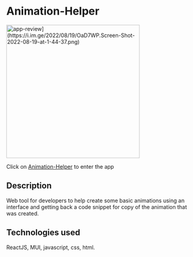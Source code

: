 # Animation-Helper

<img width="350" src="https://res.cloudinary.com/ddijwyj2m/image/upload/v1628201799/assetes-portfolio/uhbgl6rr4tnlyn2ct3wg.jpg" alt="app-review](https://i.im.ge/2022/08/19/OaD7WP.Screen-Shot-2022-08-19-at-1-44-37.png)"/>

Click on [Animation-Helper](https://quirky-bhabha-3a3b53.netlify.app/) to enter the app

## Description

Web tool for developers to help create some basic animations using an interface and
getting back a code snippet for copy of the animation that was created.

## Technologies used

ReactJS, MUI, javascript, css, html.
